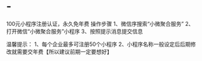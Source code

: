 # -
100元小程序注册认证，永久免年费
操作步骤
1、微信序搜索“小微聚合服务”
2、打开微信“小微聚合服务”小程序
3、按照提示消息提交信息

温馨提示：
  1、每个企业最多可注册50个小程序
  2、小程序名称一般设定后后期修改就需要交年费【所以建议前期一定要想好】
